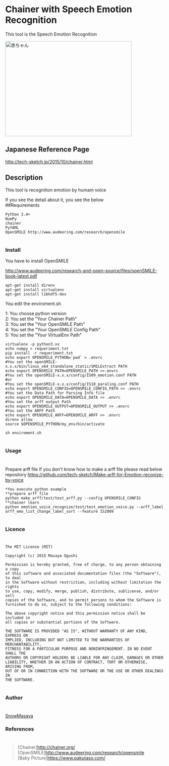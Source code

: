 Chainer with Speech Emotion Recognition
====

This tool is the Speech Emotion Recognition

<img src="https://qiita-image-store.s3.amazonaws.com/0/10496/1012efb4-b348-e755-12f1-aa970a9b11fa.jpeg" alt="赤ちゃん" width="400" height="300" />

## Japanese Reference Page

http://tech-sketch.jp/2015/10/chainer.html

## Description
This tool is recognition emotion by humam voice

If you see the detail about it, you see the below<br> 
##Requirements

    Python 3.4+
    NumPy
    chainer
    PyYAML
    OpenSMILE http://www.audeering.com/research/opensmile 
#
### Install

You have to install OpenSMILE

http://www.audeering.com/research-and-open-source/files/openSMILE-book-latest.pdf

```
apt-get install direnv
apt-get install virtualenv 
apt-get install libhdf5-dev
```

You edit the enviroment.sh

1: You choose python version<br>
2: You set the "Your Chainer Path"<br> 
3: You set the "Your OpenSMILE Path"<br> 
4: You set the "Your OpenSMILE Config Path"<br> 
5: You set the "Your VirtualEnv Path"<br> 

```
virtualenv -p python3.xx
echo numpy > requeriment.txt
pip install -r requeriment.txt
echo export OPENSMILE_PYTHON=`pwd` > .envrc
#You set the openSMILE-x.x.x/bin/linux_x64_standalone_static/SMILExtract PATH 
echo export OPENSMILE_PATH=OPENSMILE_PATH >>.envrc
#You set the openSMILE-x.x.x/config/IS09_emotion.conf PATH 
#or
#You set the openSMILE-x.x.x/config/IS10_paraling.conf PATH 
echo export OPENSMILE_CONFIG=OPENSMILE_CONFIG_PATH >> .envrc
#You set the Data Path for Parsing Info file
echo export OPENSMILE_DATA=OPENSMILE_DATA >> .envrc
#You set the arff output Path
echo export OPENSMILE_OUTPUT=OPENSMILE_OUTPUT >> .envrc
#You set the ARFF Path
echo export OPENSMILE_ARFF=OPENSMILE_ARFF >> .envrc
direnv allow
source $OPENSMILE_PYTHON/my_env/bin/activate
```

```
sh enviroment.sh
```
#
### Usage 
#
Prepare arff file
If you don't know how to make a arff file please read below repository
https://github.com/tech-sketch/Make-arff-for-Emotion-reconize-by-voice
```
*You execute python example
**prepare arff file
python make_arff/test/test_arff.py --config OPENSMILE_CONFIG
**chainer learn
python emotion_voice_recognize/test/test_emotion_voice.py --arff_label arff_emo_list_change_label_sort --feature IS2009 
```
#
### Licence
#
```
The MIT License (MIT)

Copyright (c) 2015 Masaya Ogushi

Permission is hereby granted, free of charge, to any person obtaining a copy
of this software and associated documentation files (the "Software"), to deal
in the Software without restriction, including without limitation the rights
to use, copy, modify, merge, publish, distribute, sublicense, and/or sell
copies of the Software, and to permit persons to whom the Software is
furnished to do so, subject to the following conditions:

The above copyright notice and this permission notice shall be included in
all copies or substantial portions of the Software.

THE SOFTWARE IS PROVIDED "AS IS", WITHOUT WARRANTY OF ANY KIND, EXPRESS OR
IMPLIED, INCLUDING BUT NOT LIMITED TO THE WARRANTIES OF MERCHANTABILITY,
FITNESS FOR A PARTICULAR PURPOSE AND NONINFRINGEMENT. IN NO EVENT SHALL THE
AUTHORS OR COPYRIGHT HOLDERS BE LIABLE FOR ANY CLAIM, DAMAGES OR OTHER
LIABILITY, WHETHER IN AN ACTION OF CONTRACT, TORT OR OTHERWISE, ARISING FROM,
OUT OF OR IN CONNECTION WITH THE SOFTWARE OR THE USE OR OTHER DEALINGS IN
THE SOFTWARE.
```
#
### Author
#
[SnowMasaya](https://github.com/SnowMasaya)
### References 
#
>[Chainer]http://chainer.org/<br>
[OpenSMILE]http://www.audeering.com/research/opensmile<br> 
[Baby Picture]https://www.pakutaso.com/ 
